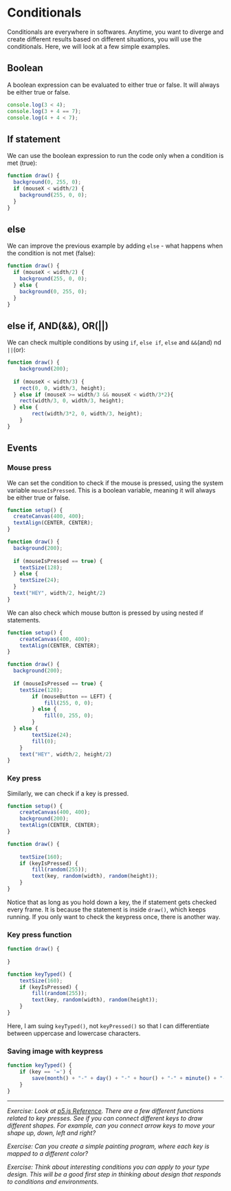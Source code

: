 # Conditionals
Conditionals are everywhere in softwares. Anytime, you want to diverge and create different results based on different situations, you will use the conditionals. Here, we will look at a few simple examples.

## Boolean

A boolean expression can be evaluated to either true or false. It will always be either true or false.

```js
console.log(3 < 4);
console.log(3 + 4 == 7);
console.log(4 + 4 < 7);
```

## If statement
We can use the boolean expression to run the code only when a condition is met (true):

```js
function draw() {
  background(0, 255, 0);
  if (mouseX < width/2) {
    background(255, 0, 0);
  }
}
```
## else
We can improve the previous example by adding `else` - what happens when the condition is not met (false):

```js
function draw() {
  if (mouseX < width/2) {
    background(255, 0, 0);
  } else {
    background(0, 255, 0);
  }
}
```
## else if, AND(&&), OR(||)
We can check multiple conditions by using `if`, `else if`, `else` and `&&`(and) nd `||`(or):

```js
function draw() {
	background(200);
	
  if (mouseX < width/3) {
    rect(0, 0, width/3, height);
  } else if (mouseX >= width/3 && mouseX < width/3*2){
    rect(width/3, 0, width/3, height);
  } else {
		rect(width/3*2, 0, width/3, height);
	}
}
```
## Events
### Mouse press
We can set the condition to check if the mouse is pressed, using the system variable `mouseIsPressed`. This is a boolean variable, meaning it will always be either true or false.

```js
function setup() {
  createCanvas(400, 400);
  textAlign(CENTER, CENTER);
}

function draw() {
  background(200);
	
  if (mouseIsPressed == true) {
    textSize(128);
  } else {
    textSize(24);
  }
  text("HEY", width/2, height/2)
}
```

We can also check which mouse button is pressed by using nested if statements.

```js
function setup() {
	createCanvas(400, 400);
	textAlign(CENTER, CENTER);
}

function draw() {
  background(200);
	
  if (mouseIsPressed == true) {
    textSize(128);
		if (mouseButton == LEFT) {
			fill(255, 0, 0);
		} else {
			fill(0, 255, 0);
		}
  } else {
		textSize(24);
		fill(0);
	}
	text("HEY", width/2, height/2)
}
```

### Key press
Similarly, we can check if a key is pressed.

```js
function setup() {
	createCanvas(400, 400);
	background(200);
	textAlign(CENTER, CENTER);
}

function draw() {
  
	textSize(160);
	if (keyIsPressed) {
		fill(random(255));
		text(key, random(width), random(height));
	}
}
```

Notice that as long as you hold down a key, the if statement gets checked every frame. It is because the statement is inside `draw()`, which keeps running. If you only want to check the keypress once, there is another way.

### Key press function

```js
function draw() {
  
}

function keyTyped() {
	textSize(160);
	if (keyIsPressed) {
		fill(random(255));
		text(key, random(width), random(height));
	}
}
```

Here, I am suing `keyTyped()`, not `keyPressed()` so that I can differentiate between uppercase and lowercase characters.

### Saving image with keypress

```js
function keyTyped() {
	if (key == '=') {
		save(month() + "-" + day() + "-" + hour() + "-" + minute() + "-" + second() + ".png");
	}
}
```


-----
*Exercise: Look at [p5.js Reference](http://p5js.org/reference/). There are a few different functions related to key presses. See if you can connect different keys to draw different shapes. For example, can you connect arrow keys to move your shape up, down, left and right?*

*Exercise: Can you create a simple painting program, where each key is mapped to a different color?*

*Exercise: Think about interesting conditions you can apply to your type design. This will be a good first step in thinking about design that responds to conditions and environments.*
